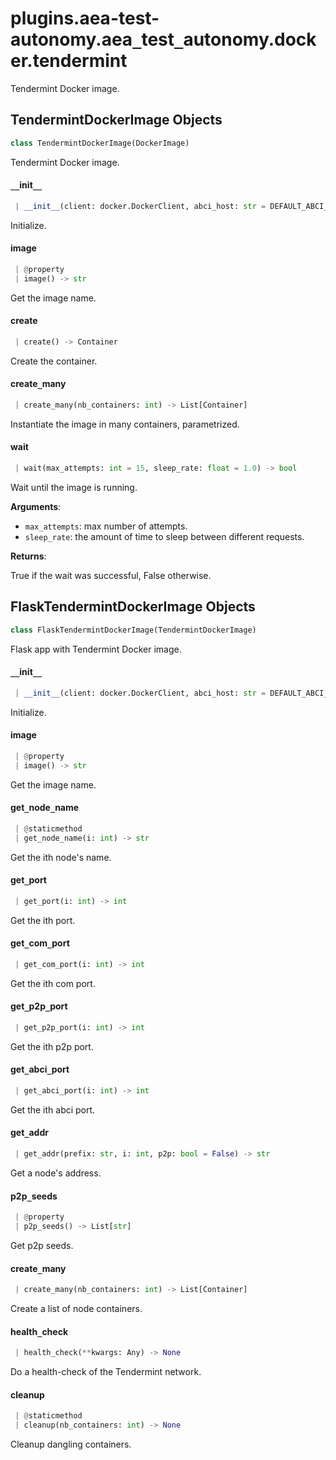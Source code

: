 <a name="plugins.aea-test-autonomy.aea_test_autonomy.docker.tendermint"></a>
# plugins.aea-test-autonomy.aea`_`test`_`autonomy.docker.tendermint

Tendermint Docker image.

<a name="plugins.aea-test-autonomy.aea_test_autonomy.docker.tendermint.TendermintDockerImage"></a>
## TendermintDockerImage Objects

```python
class TendermintDockerImage(DockerImage)
```

Tendermint Docker image.

<a name="plugins.aea-test-autonomy.aea_test_autonomy.docker.tendermint.TendermintDockerImage.__init__"></a>
#### `__`init`__`

```python
 | __init__(client: docker.DockerClient, abci_host: str = DEFAULT_ABCI_HOST, abci_port: int = DEFAULT_ABCI_PORT, port: int = DEFAULT_TENDERMINT_PORT, p2p_port: int = DEFAULT_P2P_PORT, com_port: int = DEFAULT_TENDERMINT_COM_PORT)
```

Initialize.

<a name="plugins.aea-test-autonomy.aea_test_autonomy.docker.tendermint.TendermintDockerImage.image"></a>
#### image

```python
 | @property
 | image() -> str
```

Get the image name.

<a name="plugins.aea-test-autonomy.aea_test_autonomy.docker.tendermint.TendermintDockerImage.create"></a>
#### create

```python
 | create() -> Container
```

Create the container.

<a name="plugins.aea-test-autonomy.aea_test_autonomy.docker.tendermint.TendermintDockerImage.create_many"></a>
#### create`_`many

```python
 | create_many(nb_containers: int) -> List[Container]
```

Instantiate the image in many containers, parametrized.

<a name="plugins.aea-test-autonomy.aea_test_autonomy.docker.tendermint.TendermintDockerImage.wait"></a>
#### wait

```python
 | wait(max_attempts: int = 15, sleep_rate: float = 1.0) -> bool
```

Wait until the image is running.

**Arguments**:

- `max_attempts`: max number of attempts.
- `sleep_rate`: the amount of time to sleep between different requests.

**Returns**:

True if the wait was successful, False otherwise.

<a name="plugins.aea-test-autonomy.aea_test_autonomy.docker.tendermint.FlaskTendermintDockerImage"></a>
## FlaskTendermintDockerImage Objects

```python
class FlaskTendermintDockerImage(TendermintDockerImage)
```

Flask app with Tendermint Docker image.

<a name="plugins.aea-test-autonomy.aea_test_autonomy.docker.tendermint.FlaskTendermintDockerImage.__init__"></a>
#### `__`init`__`

```python
 | __init__(client: docker.DockerClient, abci_host: str = DEFAULT_ABCI_HOST, abci_port: int = DEFAULT_ABCI_PORT, port: int = DEFAULT_TENDERMINT_PORT, p2p_port: int = DEFAULT_P2P_PORT, com_port: int = DEFAULT_TENDERMINT_COM_PORT + 2)
```

Initialize.

<a name="plugins.aea-test-autonomy.aea_test_autonomy.docker.tendermint.FlaskTendermintDockerImage.image"></a>
#### image

```python
 | @property
 | image() -> str
```

Get the image name.

<a name="plugins.aea-test-autonomy.aea_test_autonomy.docker.tendermint.FlaskTendermintDockerImage.get_node_name"></a>
#### get`_`node`_`name

```python
 | @staticmethod
 | get_node_name(i: int) -> str
```

Get the ith node's name.

<a name="plugins.aea-test-autonomy.aea_test_autonomy.docker.tendermint.FlaskTendermintDockerImage.get_port"></a>
#### get`_`port

```python
 | get_port(i: int) -> int
```

Get the ith port.

<a name="plugins.aea-test-autonomy.aea_test_autonomy.docker.tendermint.FlaskTendermintDockerImage.get_com_port"></a>
#### get`_`com`_`port

```python
 | get_com_port(i: int) -> int
```

Get the ith com port.

<a name="plugins.aea-test-autonomy.aea_test_autonomy.docker.tendermint.FlaskTendermintDockerImage.get_p2p_port"></a>
#### get`_`p2p`_`port

```python
 | get_p2p_port(i: int) -> int
```

Get the ith p2p port.

<a name="plugins.aea-test-autonomy.aea_test_autonomy.docker.tendermint.FlaskTendermintDockerImage.get_abci_port"></a>
#### get`_`abci`_`port

```python
 | get_abci_port(i: int) -> int
```

Get the ith abci port.

<a name="plugins.aea-test-autonomy.aea_test_autonomy.docker.tendermint.FlaskTendermintDockerImage.get_addr"></a>
#### get`_`addr

```python
 | get_addr(prefix: str, i: int, p2p: bool = False) -> str
```

Get a node's address.

<a name="plugins.aea-test-autonomy.aea_test_autonomy.docker.tendermint.FlaskTendermintDockerImage.p2p_seeds"></a>
#### p2p`_`seeds

```python
 | @property
 | p2p_seeds() -> List[str]
```

Get p2p seeds.

<a name="plugins.aea-test-autonomy.aea_test_autonomy.docker.tendermint.FlaskTendermintDockerImage.create_many"></a>
#### create`_`many

```python
 | create_many(nb_containers: int) -> List[Container]
```

Create a list of node containers.

<a name="plugins.aea-test-autonomy.aea_test_autonomy.docker.tendermint.FlaskTendermintDockerImage.health_check"></a>
#### health`_`check

```python
 | health_check(**kwargs: Any) -> None
```

Do a health-check of the Tendermint network.

<a name="plugins.aea-test-autonomy.aea_test_autonomy.docker.tendermint.FlaskTendermintDockerImage.cleanup"></a>
#### cleanup

```python
 | @staticmethod
 | cleanup(nb_containers: int) -> None
```

Cleanup dangling containers.

